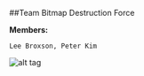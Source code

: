 ##Team Bitmap Destruction Force

**Members:**

    Lee Broxson, Peter Kim

![alt tag](../assets/bitmap.bmp)
